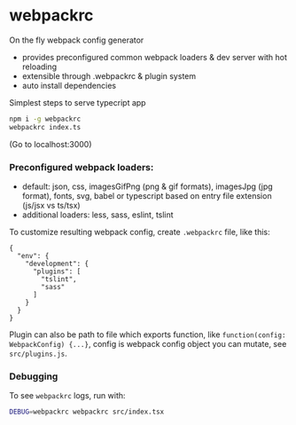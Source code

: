 # webpackrc

On the fly webpack config generator
  - provides preconfigured common webpack loaders & dev server with hot reloading
  - extensible through .webpackrc & plugin system
  - auto install dependencies

Simplest steps to serve typecript app
```bash
npm i -g webpackrc
webpackrc index.ts
```
(Go to localhost:3000)


### Preconfigured webpack loaders:
  - default: json, css, imagesGifPng (png & gif formats), imagesJpg (jpg format), fonts, svg, babel or typescript based on entry file extension (js/jsx vs ts/tsx)
  - additional loaders: less, sass, eslint, tslint

To customize resulting webpack config, create `.webpackrc` file, like this:
```
{
  "env": {
    "development": {
      "plugins": [
        "tslint",
        "sass"
      ]
    }
  }
}
```
Plugin can also be path to file which exports function, like `function(config: WebpackConfig) {...}`, config is webpack config object you can mutate, see `src/plugins.js`.


### Debugging
To see `webpackrc` logs, run with:
```bash
DEBUG=webpackrc webpackrc src/index.tsx 
```
